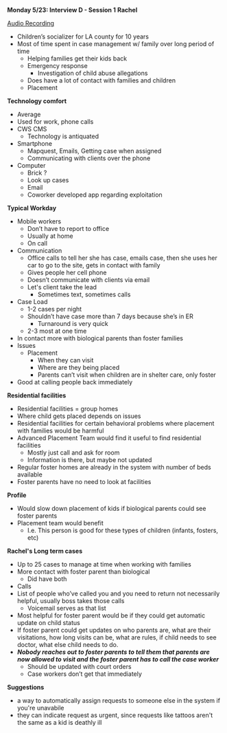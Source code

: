 **Monday 5/23: Interview D - Session 1**
**Rachel**

[Audio Recording](rachel.m4a)

 - Children’s socializer for LA county for 10 years 
 - Most of time spent in case management w/ family over long period of time 
	 - Helping families get their kids back 
	 - Emergency response 
		 - Investigation of child abuse allegations
	 - Does have a lot of contact with families and children 
	 - Placement

**Technology comfort**

 - Average 
 - Used for work, phone calls 
 - CWS CMS 
	 - Technology is antiquated
 - Smartphone 
	 - Mapquest, Emails, Getting case when assigned 
	 - Communicating with clients over the phone 
 - Computer 
	 - Brick ? 
	 - Look up cases 
	 - Email
	 - Coworker developed app regarding exploitation

**Typical Workday**

 - Mobile workers 
	 - Don’t have to report to office 
	 - Usually at home
	 - On call
 - Communication 
	 - Office calls to tell her she has case, emails case, then she uses her car to go to the site, gets in contact with family
	 - Gives people her cell phone
	 - Doesn’t communicate with clients via email 
	 - Let's client take the lead
		 - Sometimes text, sometimes calls 
 - Case Load 
	 - 1-2 cases per night 
	 - Shouldn’t have case more than 7 days because she’s in ER 
		 - Turnaround is very quick 
	 - 2-3 most at one time 
 - In contact more with biological parents than foster families 
 - Issues 
	 - Placement
		 - When they can visit 
		 - Where are they being placed
		 - Parents can’t visit when children are in shelter care, only foster 
 - Good at calling people back immediately

**Residential facilities**

 - Residential facilities = group homes 
 - Where child gets placed depends on issues 
 - Residential facilities for certain behavioral  problems where placement with families would be harmful 
 - Advanced  Placement Team would find it useful to find residential facilities
	 - Mostly just call and ask for room 
	 - Information is there, but maybe  not updated
 - Regular foster homes are already in the system with  number of beds available 
 - Foster parents have no need to look at  facilities

**Profile**

 - Would slow down placement of kids if biological parents could see foster parents
 - Placement team would benefit
	 - I.e. This person is good for these types of children (infants, fosters, etc)

**Rachel's Long term cases**

 - Up to 25 cases to manage at time when working with families
 - More contact with foster parent than biological
	 - Did have both
 - Calls
 - List of people who’ve called you and you need to return not necessarily helpful, usually boss takes those calls
	 - Voicemail serves as that list
 - Most helpful for foster parent would be if they could get automatic update on child status
 - If foster parent could get updates on who parents are, what are their visitations, how long visits can be, what are rules, if child needs to see doctor, what else child needs to do.
 - ***Nobody reaches out to foster parents to tell them that parents are now allowed to visit and the foster parent has to call the case worker***
	 - Should be updated with court orders
	 - Case workers don’t get that immediately

**Suggestions**

 - a way to automatically assign requests to someone else in the system if you're unavabile
 - they can indicate request as urgent, since requests like tattoos aren't the same as a kid is deathly ill
